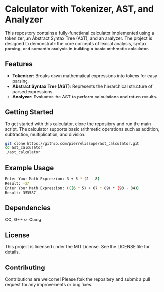 # Calculator with Tokenizer, AST, and Analyzer

This repository contains a fully-functional calculator implemented using a tokenizer, an Abstract Syntax Tree (AST), and an analyzer. The project is designed to demonstrate the core concepts of lexical analysis, syntax parsing, and semantic analysis in building a basic arithmetic calculator.

## Features

- **Tokenizer**: Breaks down mathematical expressions into tokens for easy parsing.
- **Abstract Syntax Tree (AST)**: Represents the hierarchical structure of parsed expressions.
- **Analyzer**: Evaluates the AST to perform calculations and return results.

## Getting Started

To get started with this calculator, clone the repository and run the main script. The calculator supports basic arithmetic operations such as addition, subtraction, multiplication, and division.

```bash
git clone https://github.com/pierrelissope/ast_calculator.git
cd ast_calculator
./ast_calculator
```

## Example Usage

```bash
Enter Your Math Expression: 3 + 5 * (2 - 8)
Result: -27
Enter Your Math Expression: (((6 * 5) + 67 * 89) * (93 - 34))
Result: 353587
```

## Dependencies

CC, G++ or Clang

## License

This project is licensed under the MIT License. See the LICENSE file for details.

## Contributing

Contributions are welcome! Please fork the repository and submit a pull request for any improvements or bug fixes.